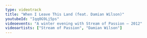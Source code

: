 ```yaml
---
type: videotrack
title: "When I Leave This Land (feat. Damian Wilson)"
youtubeId: "Iqq0G9Lj5ps"
videoevents: "A winter evening with Stream of Passion — 2012"
videoartists: ["Stream of Passion", "Damian Wilson"]
---
```

